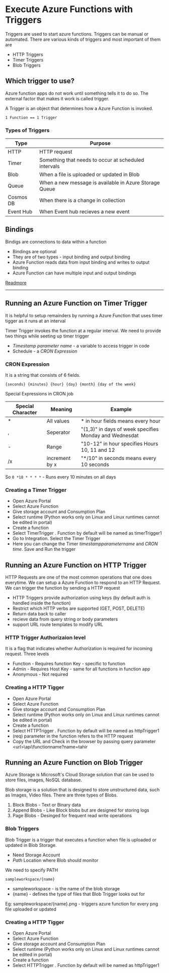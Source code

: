 # Execute Azure Functions with Triggers

Triggers are used to start azure functions. Triggers can be manual or automated. There are various kinds of triggers and most important of them are

- HTTP Triggers
- Timer Triggers
- Blob Triggers

## Which trigger to use?

Azure function apps do not work until something tells it to do so. The external factor that makes it work is called trigger.

A Trigger is an object that determines how a Azure Function is invoked.

```
1 Function == 1 Trigger
```

### Types of Triggers

| Type      | Purpose                                                |
| --------- | ------------------------------------------------------ |
| HTTP      | HTTP request                                           |
| Timer     | Something that needs to occur at scheduled intervals   |
| Blob      | When a file is uploaded or updated in Blob             |
| Queue     | When a new message is available in Azure Storage Queue |
| Cosmos DB | When there is a change in collection                   |
| Event Hub | When Event hub recieves a new event                    |

## Bindings

Bindigs are connections to data within a function

- Bindings are optional
- They are of two types - input binding and output binding
- Azure Function reads data from input binding and writes to output binding
- Azure Function can have multiple input and output bindings

[Readmore](https://github.com/ttahm3d/azure204notes/blob/Main/serverlessapps/module-two.md#running-a-function-in-function-app-on-demand)

---

## Running an Azure Function on Timer Trigger

It is helpful to setup remainders by running a Azure Function that uses timer tigger as it runs at an interval

Timer Trigger invokes the function at a regular interval. We need to provide two things while seeting up timer trigger

- _Timestamp parameter name_ - a variable to access trigger in code
- Schedule - a _CRON Expression_

### CRON Expression

It is a string that consists of 6 fields.

```
{seconds} {minutes} {hour} {day} {month} {day of the week}
```

Special Expressions in CRON job

| Special Character | Meaning        | Example                                                |
| ----------------- | -------------- | ------------------------------------------------------ |
| \*                | All values     | \* in hour fields means every hour                     |
| ,                 | Seperator      | "(1,3)" in days of week specifies Monday and Wednesdat |
| -                 | Range          | "10-12" in hour specifies Hours 10, 11 and 12          |
| /x                | increment by x | "\*/10" in seconds means every 10 seconds              |

So `0 *10 * * * *` - Runs every 10 minutes on all days

### Creating a Timer Trigger

- Open Azure Portal
- Select Azure Function
- Give storage account and Consumption Plan
- Select runtime (Python works only on Linux and Linux runtimes cannot be edited in portal)
- Create a function
- Select TimerTrigger . Function by default will be named as timerTrigger1
- Go to Integration. Select the Timer Trigger
- Here you can change the Timer _timestampparametername_ and _CRON time_. Save and Run the trigger

## Running an Azure Function on HTTP Trigger

HTTP Requests are one of the most common operations that one does everytime. We can setup a Azure Function to respond to an HTTP Request. We can trigger the function by sending a HTTP request

- HTTP Triggers provide authorization using keys (by default auth is handled inside the function)
- Restrict which HTTP verbs are supported (GET, POST, DELETE)
- Return data back to caller
- recieve data from query string or body parameters
- support URL route templates to modify URL

### HTTP Trigger Authorizaion level

It is a flag that indicates whether Authorization is required for incoming request. Three levels

- Function - Requires function Key - specific to function
- Admin - Requires Host Key - same for all functions in function app
- Anonymous - Not required

### Creating a HTTP Tigger

- Open Azure Portal
- Select Azure Function
- Give storage account and Consumption Plan
- Select runtime (Python works only on Linux and Linux runtimes cannot be edited in portal)
- Create a function
- Select HTTPTrigger . Function by default will be named as httpTrigger1
- (req) parameter in the function refers to the HTTP request
- Copy the URL and Check in the browser by passing query parameter \<url\>\api\functionname?name=tahir

## Running an Azure Function on Blob Trigger

Azure Storage is Microsoft's Cloud Storage solution that can be used to store files, images, NoSQL database.

Blob storage is a solution that is designed to store unstructured data, such as Images, Video files. There are three types of Blobs.

1. Block Blobs - Text or Binary data
2. Append Blobs - Like Block blobs but are designed for storing logs
3. Page Blobs - Desinged for frequent read write operations

### Blob Triggers

Blob Trigger is a trigger that executes a function when file is uploaded or updated in Blob Storage.

- Need Storage Account
- _Path_ Location where Blob should monitor

We need to specify PATH

```
sampleworkspace/{name}
```

- sampleworkspace - is the name of the blob storage
- {name} - defines the type of files that Blob Trigger looks out for

Eg: sampleworkspace/{name}.png - triggers azure function for every png file uploaded or updated

### Creating a HTTP Tigger

- Open Azure Portal
- Select Azure Function
- Give storage account and Consumption Plan
- Select runtime (Python works only on Linux and Linux runtimes cannot be edited in portal)
- Create a function
- Select HTTPTrigger . Function by default will be named as httpTrigger1
